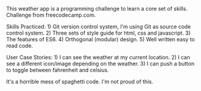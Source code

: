 This weather app is a programming challenge to learn a core set of
skills. Challenge from freecodecamp.com.

Skills Practiced: 1) Git version control system, I'm using Git as
                  source code control system.
                  2) Three sets of style guide for html, css and javascript.
                  3) The features of ES6.
                  4) Orthogonal (modular) design.
                  5) Well written easy to read code.

User Case Stories: 1) I can see the weather at my current location.
                   2) I can see a different icon/image depending on the weather.
                   3) I can push a button to toggle between fahrenheit and
                      celsius.


It's a horrible mess of spaghetti code.  I'm not proud of this.
